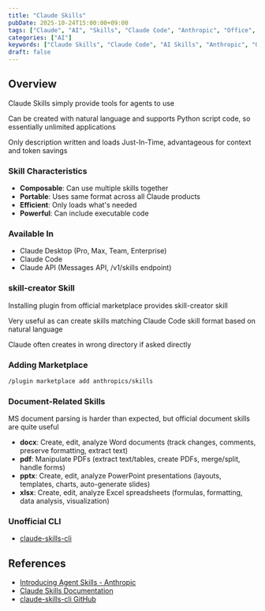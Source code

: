 ```yaml
---
title: "Claude Skills"
pubDate: 2025-10-24T15:00:00+09:00
tags: ["Claude", "AI", "Skills", "Claude Code", "Anthropic", "Office", "PDF", "Excel", "Word", "PowerPoint"]
categories: ["AI"]
keywords: ["Claude Skills", "Claude Code", "AI Skills", "Anthropic", "Office Tools", "PDF Processing", "Excel", "Word", "PowerPoint", "AI Assistant"]
draft: false
---
```



## Overview

Claude Skills simply provide tools for agents to use

Can be created with natural language and supports Python script code, so essentially unlimited applications

Only description written and loads Just-In-Time, advantageous for context and token savings

### Skill Characteristics

- **Composable**: Can use multiple skills together
- **Portable**: Uses same format across all Claude products
- **Efficient**: Only loads what's needed
- **Powerful**: Can include executable code

### Available In

- Claude Desktop (Pro, Max, Team, Enterprise)
- Claude Code
- Claude API (Messages API, /v1/skills endpoint)

### skill-creator Skill

Installing plugin from official marketplace provides skill-creator skill

Very useful as can create skills matching Claude Code skill format based on natural language

Claude often creates in wrong directory if asked directly

### Adding Marketplace

```bash
/plugin marketplace add anthropics/skills
```

### Document-Related Skills

MS document parsing is harder than expected, but official document skills are quite useful
- **docx**: Create, edit, analyze Word documents (track changes, comments, preserve formatting, extract text)
- **pdf**: Manipulate PDFs (extract text/tables, create PDFs, merge/split, handle forms)
- **pptx**: Create, edit, analyze PowerPoint presentations (layouts, templates, charts, auto-generate slides)
- **xlsx**: Create, edit, analyze Excel spreadsheets (formulas, formatting, data analysis, visualization)

### Unofficial CLI

- [claude-skills-cli](https://github.com/spences10/claude-skills-cli)

## References

- [Introducing Agent Skills - Anthropic](https://www.anthropic.com/news/skills)
- [Claude Skills Documentation](https://docs.anthropic.com)
- [claude-skills-cli GitHub](https://github.com/spences10/claude-skills-cli)
